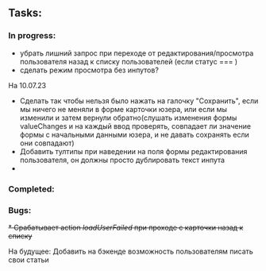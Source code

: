 ## Tasks:
  ### In progress:

* убрать лишний запрос при переходе от редактирования/просмотра пользователя назад к списку пользователей (если статус === )
* сделать режим просмотра без инпутов?

На 10.07.23
* Сделать так чтобы нельзя было нажать на галочку "Сохранить", если мы ничего не меняли в форме карточки юзера, 
  или если мы изменили и затем вернули обратно(слушать изменения формы valueChanges и на каждый ввод проверять, 
  совпадает ли значение формы с начальными данными юзера, и не давать сохранять если они совпадают)
* Добавить тултипы при наведении на поля формы редактирования пользователя, он должны просто дублировать текст инпута
* 


### Completed:

### Bugs:
~~* Срабатывает action _loadUserFailed_ при проходе с карточки назад к списку~~

На будущее:
Добавить на бэкенде возможность пользователям писать свои статьи
